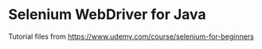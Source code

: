 # Selenium WebDriver for Java
Tutorial files from https://www.udemy.com/course/selenium-for-beginners
